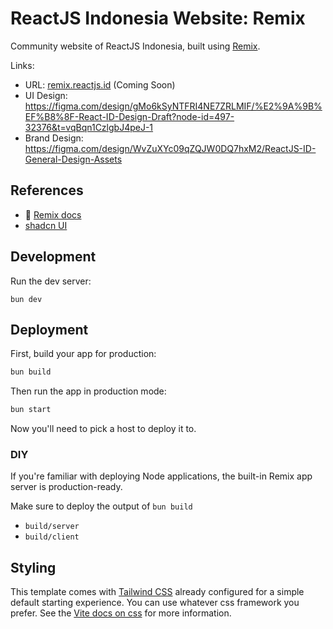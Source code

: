 # ReactJS Indonesia Website: Remix

Community website of ReactJS Indonesia, built using [Remix](https://remix.run).

Links:

- URL: [remix.reactjs.id](https://remix.reactjs.id) (Coming Soon)
- UI Design: <https://figma.com/design/gMo6kSyNTFRI4NE7ZRLMIF/%E2%9A%9B%EF%B8%8F-React-ID-Design-Draft?node-id=497-32376&t=vqBqn1CzlgbJ4peJ-1>
- Brand Design: <https://figma.com/design/WvZuXYc09qZQJW0DQ7hxM2/ReactJS-ID-General-Design-Assets>

## References

- 📖 [Remix docs](https://remix.run/docs)
- [shadcn UI](https://ui.shadcn.com)

## Development

Run the dev server:

```shellscript
bun dev
```

## Deployment

First, build your app for production:

```sh
bun build
```

Then run the app in production mode:

```sh
bun start
```

Now you'll need to pick a host to deploy it to.

### DIY

If you're familiar with deploying Node applications, the built-in Remix app server is production-ready.

Make sure to deploy the output of `bun build`

- `build/server`
- `build/client`

## Styling

This template comes with [Tailwind CSS](https://tailwindcss.com/) already configured for a simple default starting experience. You can use whatever css framework you prefer. See the [Vite docs on css](https://vitejs.dev/guide/features.html#css) for more information.
